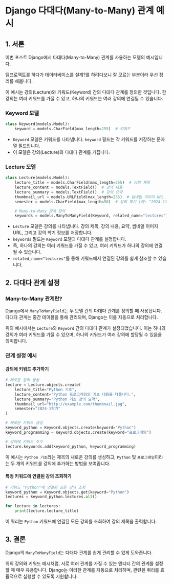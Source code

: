 
# Django 다대다(Many-to-Many) 관계 예시

## 1. 서론

이번 포스트 Django에서 다대다(Many-to-Many) 관계를 사용하는 모델의 예시입니다.

팀프로젝트를 하다가 데이터베이스를 설계?를 하려다보니 잘 모르는 부분이라 우선 정리를 해봅니다.

이 예시는 강의(Lecture)와 키워드(Keyword) 간의 다대다 관계를 정의한 것입니다. 한 강의는 여러 키워드를 가질 수 있고, 하나의 키워드는 여러 강의에 연결될 수 있습니다.

### Keyword 모델

```python
class Keyword(models.Model):
    keyword = models.CharField(max_length=255)  # 키워드
```

- `Keyword` 모델은 키워드를 나타냅니다. `keyword` 필드는 각 키워드를 저장하는 문자열 필드입니다.
- 이 모델은 강의(Lecture)와 다대다 관계를 가집니다.

### Lecture 모델

```python
class Lecture(models.Model):
    lecture_title = models.CharField(max_length=255)  # 강의 제목
    lecture_content = models.TextField()  # 강의 내용
    lecture_summary = models.TextField()  # 강의 요약
    thumbnail_url = models.URLField(max_length=255)  # 썸네일 이미지 URL
    semester = models.CharField(max_length=50)  # 강의 학기 (예: "2024-1학기")

    # Many-to-Many 관계 정의
    keywords = models.ManyToManyField(Keyword, related_name="lectures")
```

- `Lecture` 모델은 강의를 나타냅니다. 강의 제목, 강의 내용, 요약, 썸네일 이미지 URL, 그리고 강의 학기 정보를 저장합니다.
- `keywords` 필드는 `Keyword` 모델과 다대다 관계를 설정합니다. 
- 즉, 하나의 강의는 여러 키워드를 가질 수 있고, 여러 키워드가 하나의 강의에 연결될 수 있습니다. 
- `related_name="lectures"`를 통해 키워드에서 연결된 강의를 쉽게 참조할 수 있습니다.

## 2. 다대다 관계 설정

### Many-to-Many 관계란?

Django에서 `ManyToManyField`는 두 모델 간의 다대다 관계를 정의할 때 사용됩니다. 다대다 관계는 중간 테이블을 통해 관리되며, Django는 이를 자동으로 처리합니다.

위의 예시에서는 `Lecture`와 `Keyword` 간의 다대다 관계가 설정되었습니다. 이는 하나의 강의가 여러 키워드를 가질 수 있으며, 하나의 키워드가 여러 강의에 할당될 수 있음을 의미합니다.

### 관계 설정 예시

#### 강의에 키워드 추가하기

```python
# 새로운 강의 생성
lecture = Lecture.objects.create(
    lecture_title="Python 기초",
    lecture_content="Python 프로그래밍의 기초 내용을 다룹니다.",
    lecture_summary="Python 기초 강의 요약",
    thumbnail_url="http://example.com/thumbnail.jpg",
    semester="2024-1학기"
)

# 새로운 키워드 생성
keyword_python = Keyword.objects.create(keyword="Python")
keyword_programming = Keyword.objects.create(keyword="프로그래밍")

# 강의에 키워드 추가
lecture.keywords.add(keyword_python, keyword_programming)
```

이 예시는 `Python 기초`라는 제목의 새로운 강의를 생성하고, `Python` 및 `프로그래밍`이라는 두 개의 키워드를 강의에 추가하는 방법을 보여줍니다.

#### 특정 키워드에 연결된 강의 조회하기

```python
# 키워드 "Python"에 연결된 모든 강의 조회
keyword_python = Keyword.objects.get(keyword="Python")
lectures = keyword_python.lectures.all()

for lecture in lectures:
    print(lecture.lecture_title)
```

이 쿼리는 `Python` 키워드에 연결된 모든 강의를 조회하여 강의 제목을 출력합니다.

## 3. 결론

Django의 `ManyToManyField`는 다대다 관계를 쉽게 관리할 수 있게 도와줍니다. 

위의 강의와 키워드 예시처럼, 서로 여러 관계를 가질 수 있는 엔티티 간의 관계를 설정할 때 매우 유용합니다. Django는 이러한 관계를 자동으로 처리하며, 관련된 쿼리를 효율적으로 실행할 수 있도록 지원합니다.
